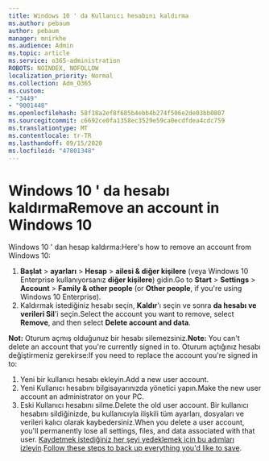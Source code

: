```yaml
---
title: Windows 10 ' da Kullanıcı hesabını kaldırma
ms.author: pebaum
author: pebaum
manager: mnirkhe
ms.audience: Admin
ms.topic: article
ms.service: o365-administration
ROBOTS: NOINDEX, NOFOLLOW
localization_priority: Normal
ms.collection: Adm_O365
ms.custom:
- "3449"
- "9001448"
ms.openlocfilehash: 58f18a2ef8f685b4ebb4b274f506e2de03bb0807
ms.sourcegitcommit: c6692ce0fa1358ec3529e59ca0ecdfdea4cdc759
ms.translationtype: MT
ms.contentlocale: tr-TR
ms.lasthandoff: 09/15/2020
ms.locfileid: "47801348"
---
```

# <a name="remove-an-account-in-windows-10"></a><span data-ttu-id="67add-102">Windows 10 ' da hesabı kaldırma</span><span class="sxs-lookup"><span data-stu-id="67add-102">Remove an account in Windows 10</span></span>

<span data-ttu-id="67add-103">Windows 10 ' dan hesap kaldırma:</span><span class="sxs-lookup"><span data-stu-id="67add-103">Here's how to remove an account from Windows 10:</span></span>

1. <span data-ttu-id="67add-104">**Başlat**  >  **ayarları**  >  **Hesap**  >  **ailesi & diğer kişilere** (veya Windows 10 Enterprise kullanıyorsanız **diğer kişilere**) gidin.</span><span class="sxs-lookup"><span data-stu-id="67add-104">Go to **Start** > **Settings** > **Account** > **Family & other people** (or **Other people**, if you're using Windows 10 Enterprise).</span></span>
2. <span data-ttu-id="67add-105">Kaldırmak istediğiniz hesabı seçin, **Kaldır**'ı seçin ve sonra **da hesabı ve verileri Sil**'i seçin.</span><span class="sxs-lookup"><span data-stu-id="67add-105">Select the account you want to remove, select **Remove**, and then select **Delete account and data**.</span></span>
 
<span data-ttu-id="67add-106">**Not:** Oturum açmış olduğunuz bir hesabı silemezsiniz.</span><span class="sxs-lookup"><span data-stu-id="67add-106">**Note:** You can't delete an account that you're currently signed in to.</span></span>  <span data-ttu-id="67add-107">Oturum açtığınız hesabı değiştirmeniz gerekirse:</span><span class="sxs-lookup"><span data-stu-id="67add-107">If you need to replace the account you're signed in to:</span></span>

1. <span data-ttu-id="67add-108">Yeni bir kullanıcı hesabı ekleyin.</span><span class="sxs-lookup"><span data-stu-id="67add-108">Add a new user account.</span></span>
2. <span data-ttu-id="67add-109">Yeni Kullanıcı hesabını bilgisayarınızda yönetici yapın.</span><span class="sxs-lookup"><span data-stu-id="67add-109">Make the new user account an administrator on your PC.</span></span>
3. <span data-ttu-id="67add-110">Eski Kullanıcı hesabını silme.</span><span class="sxs-lookup"><span data-stu-id="67add-110">Delete the old user account.</span></span> <span data-ttu-id="67add-111">Bir kullanıcı hesabını sildiğinizde, bu kullanıcıyla ilişkili tüm ayarları, dosyaları ve verileri kalıcı olarak kaybedersiniz.</span><span class="sxs-lookup"><span data-stu-id="67add-111">When you delete a user account, you'll permanently lose all settings, files, and data associated with that user.</span></span> <span data-ttu-id="67add-112">[Kaydetmek istediğiniz her şeyi yedeklemek için bu adımları izleyin](https://support.microsoft.com/help/4027408/windows-10-backup-and-restore).</span><span class="sxs-lookup"><span data-stu-id="67add-112">[Follow these steps to back up everything you'd like to save](https://support.microsoft.com/help/4027408/windows-10-backup-and-restore).</span></span>